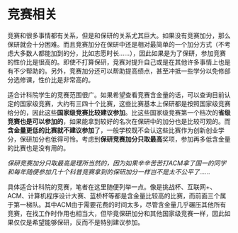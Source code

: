 # 竞赛相关

竞赛和很多事情都有关系，但是和保研的关系尤其巨大。如果没有竞赛加分，那么保研就会十分困难。而且竞赛加分在保研中还是相对最简单的一个加分方式（不考虑大多数人都能加到的分，比如志愿时长……），因此如果是为了保研，参加竞赛的性价比是很高的。即使不打算保研，竞赛对提升自己或是在其他许多事情上也是有不少帮助的。另外，竞赛加分还可以帮助提高绩点，甚至冲抵一些学分以免修部分选修课，性价比是非常高的。

适合计科院学生的竞赛范围很广。如果希望查看竞赛含金量的话，可以查询目前认定的国家级竞赛，大约有三四十个比赛，这些比赛基本上保研都是按照国家级竞赛给分的，因此这些**国家级竞赛比较建议参加**。比这些国家级竞赛第一个档次的**省级竞赛也是可以参加的**，如果能拿到较好的名次在保研中的加分也是比较可观的。而**含金量更低的比赛就不建议参加**了，一般学校既不会认这些比赛作为创新创业学分，保研加分也低得可怜。考虑到**保研竞赛加分只取最高**奖项，参加再多低含金量的比赛也是没有用的。

*保研竞赛加分只取最高是理所当然的，因为如果辛辛苦苦打ACM拿了国一的同学和每年随便参加几十个科普竞赛拿到的保研加分一样岂不是太不公平了……*

具体适合计科院的竞赛，笔者在这里随便列举一点。像是挑战杯、互联网+、ACM、计算机程序设计大赛、蓝桥杯等都是含金量比较高的比赛，而前面三个属于第一梯队。其中ACM由于需要花费的时间太多，尽管含金量几乎碾压其他所有竞赛，在找工作时作用也相当大，但毕竟保研加分和其他国家级竞赛一样，因此如果仅仅是希望能够保研，反而不是特别建议参加。